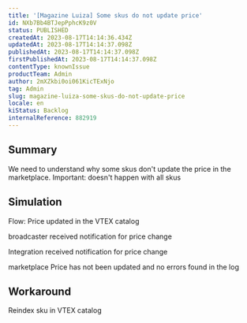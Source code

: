 ```yaml
---
title: '[Magazine Luiza] Some skus do not update price'
id: NXb7Bb4BTJepPphcK9z0V
status: PUBLISHED
createdAt: 2023-08-17T14:14:36.434Z
updatedAt: 2023-08-17T14:14:37.098Z
publishedAt: 2023-08-17T14:14:37.098Z
firstPublishedAt: 2023-08-17T14:14:37.098Z
contentType: knownIssue
productTeam: Admin
author: 2mXZkbi0oi061KicTExNjo
tag: Admin
slug: magazine-luiza-some-skus-do-not-update-price
locale: en
kiStatus: Backlog
internalReference: 882919
---
```


## Summary


We need to understand why some skus don't update the price in the marketplace.
Important: doesn't happen with all skus


##

## Simulation


Flow: Price updated in the VTEX catalog

broadcaster
received notification for price change

Integration
received notification for price change

marketplace
Price has not been updated and no errors found in the log


##

## Workaround


Reindex sku in VTEX catalog






